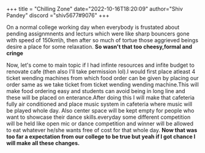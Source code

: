 +++
title = "Chilling Zone"
date="2022-10-16T18:20:09"
author="Shiv Pandey"
discord ="shiv5677#9076"
+++

On a normal college working day when everybody is frustated about pending assignmnents and lecturs which were like sharp bouncers gone with speed of 150km\h, then after so much of tortue those aggrieved beings desire a place for some relaxation.
**So wasn't that too cheesy,formal and cringe**

Now, let's come to main topic if I had  infinte resources and infite budget to renovate cafe (then also I'll take permission lol).I would first place atleast 4 ticket wending machines from which food order can be given by placing our order same as we take ticket from ticket wending  wending machine.This will make food ordering easy and students can avoid being in long line and these will be placed on enterance.After doing this I will make that cafeteria fully air conditioned and place music system in cafeteria where music will be played whole day. Also center space will be kept empty for people who want to showcase their dance skills.everyday some different competition will be held like open mic or dance competition and winner will be allowed to eat whatever he/she wants free of cost for that whole day.
**Now that was  too far a expectation from our college to be true but yeah if I got chance I will make all these changes.**